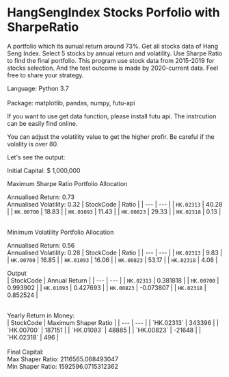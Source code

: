 # HangSengIndex Stocks Porfolio with SharpeRatio
 A portfolio which its aunual return around 73%. Get all stocks data of Hang Seng Index. Select 5 stocks by annual return and volatility. Use Sharpe Ratio to find the final portfolio. This program use stock data from 2015-2019 for stocks selection. And the test outcome is made by 2020-current data. Feel free to share your strategy. <br/>
 
 Language: Python 3.7<br/><br/>
 Package: matplotlib,
          pandas,
          numpy,
          futu-api<br/>


If you want to use get data function, please install futu api. The instrcution can be easily find online.<br/>

You can adjust the volatility value to get the higher profir. Be careful if the volality is over 80.<br/>

Let's see the output:<br/>

Initial Capital: $ 1,000,000 <br/>



Maximum Sharpe Ratio Portfolio Allocation

Annualised Return: 0.73<br/>
Annualised Volatility: 0.32
| StockCode | Ratio |
| --- | --- |
| `HK.02313` | 40.28 |
| `HK.00700` | 18.83 |
| `HK.01093` | 11.43 |
| `HK.00823` | 29.33 |
| `HK.02318` | 0.13 |
<br/>

<br/>
Minimum Volatility Portfolio Allocation

Annualised Return: 0.56<br/>
Annualised Volatility: 0.28
| StockCode | Ratio |
| --- | --- |
| `HK.02313` | 9.83 |
| `HK.00700` | 16.85 |
| `HK.01093` | 16.06 |
| `HK.00823` | 53.17 |
| `HK.02318` | 4.08 |
<br/>

Output<br/>
| StockCode | Annual Return |
| --- | --- |
| `HK.02313` | 0.381818 |
| `HK.00700` | 0.993902 |
| `HK.01093` | 0.427693 |
| `HK.00823` | -0.073807 |
| `HK.02318` | 0.852524 |

<br/>
Yearly Return in Money:<br/>
| StockCode | Maximum Shaper Ratio |
| --- | --- |
| `HK.02313` | 343396 |
| `HK.00700` | 187151 |
| `HK.01093` | 48885 |
| `HK.00823` | -21648 |
| `HK.02318` | 496 |
<br/><br/>
Final Capital:<br/>
Max Shaper Ratio: 2116565.068493047<br/>
Min Shaper Ratio: 1592596.0715312362

